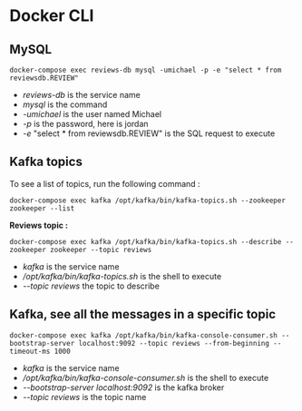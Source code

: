 Docker CLI
==========

MySQL
-----

	docker-compose exec reviews-db mysql -umichael -p -e "select * from reviewsdb.REVIEW"
	
- *reviews-db* is the service name
- *mysql* is the command
- *-umichael* is the user named Michael
- *-p* is the password, here is jordan
- *-e* "select * from reviewsdb.REVIEW" is the SQL request to execute

Kafka topics
------------

To see a list of topics, run the following command :

	docker-compose exec kafka /opt/kafka/bin/kafka-topics.sh --zookeeper zookeeper --list

**Reviews topic :**

	docker-compose exec kafka /opt/kafka/bin/kafka-topics.sh --describe --zookeeper zookeeper --topic reviews
	
- *kafka* is the service name
- */opt/kafka/bin/kafka-topics.sh* is the shell to execute
- *--topic reviews* the topic to describe

Kafka, see all the messages in a specific topic
-----------------------------------------------

	docker-compose exec kafka /opt/kafka/bin/kafka-console-consumer.sh --bootstrap-server localhost:9092 --topic reviews --from-beginning --timeout-ms 1000

- *kafka* is the service name
- */opt/kafka/bin/kafka-console-consumer.sh* is the shell to execute
- *--bootstrap-server localhost:9092* is the kafka broker
- *--topic reviews* is the topic name
